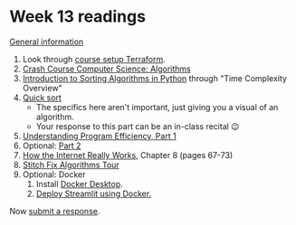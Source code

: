 # Week 13 readings

[General information](../README.md#readings)

1. Look through [course setup Terraform](../terraform/).
1. [Crash Course Computer Science: Algorithms](https://thecrashcourse.com/courses/intro-to-algorithms-crash-course-computer-science-13/)
1. [Introduction to Sorting Algorithms in Python](https://realpython.com/courses/intro-sorting-algorithms/) through "Time Complexity Overview"
1. [Quick sort](https://www.youtube.com/watch?v=ywWBy6J5gz8)
   - The specifics here aren't important, just giving you a visual of an algorithm.
   - Your response to this part can be an in-class recital 😉
1. [Understanding Program Efficiency, Part 1](https://ocw.mit.edu/courses/6-0001-introduction-to-computer-science-and-programming-in-python-fall-2016/resources/lecture-10-understanding-program-efficiency-part-1/)
1. Optional: [Part 2](https://ocw.mit.edu/courses/6-0001-introduction-to-computer-science-and-programming-in-python-fall-2016/resources/lecture-11-understanding-program-efficiency-part-2/)
1. [How the Internet Really Works](../README.md#readings), Chapter 8 (pages 67-73)
1. [Stitch Fix Algorithms Tour](https://algorithms-tour.stitchfix.com/)
1. Optional: Docker
   1. Install [Docker Desktop](https://www.docker.com/).
   1. [Deploy Streamlit using Docker.](https://docs.streamlit.io/deploy/tutorials/docker)

Now [submit a response](../README.md#responses).
